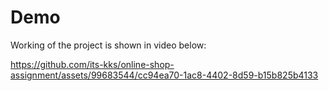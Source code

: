 # Demo
Working of the project is shown in video below:

https://github.com/its-kks/online-shop-assignment/assets/99683544/cc94ea70-1ac8-4402-8d59-b15b825b4133

